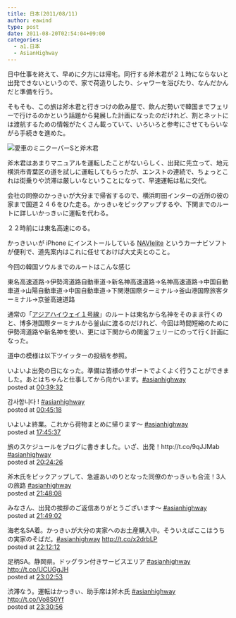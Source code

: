```yaml
---
title: 日本(2011/08/11)
author: eawind
type: post
date: 2011-08-20T02:54:04+09:00
categories:
  - a1.日本
  - AsianHighway
---
```

日中仕事を終えて、早めに夕方には帰宅。同行する斧木君が２１時にならないと出発できないというので、家で荷造りしたり、シャワーを浴びたり、なんだかんだと準備を行う。

そもそも、この旅は斧木君と行きつけの飲み屋で、飲んだ勢いで韓国までフェリーで行けるのかという話題から発展した計画になったのだけれど、割とネットには渡航するための情報がたくさん載っていて、いろいろと参考にさせてもらいながら手続きを進めた。

![愛車のミニクーパーSと斧木君](/img/wp/2011/08/CIMG16801.jpg)

斧木君はあまりマニュアルを運転したことがないらしく、出発に先立って、地元横浜市青葉区の道を試しに運転してもらったが、エンストの連続で、ちょっとこれは街乗りや渋滞は厳しいなということになって、早速運転は私に交代。

会社の同僚のかっきぃが大分まで帰省するので、横浜町田インターの近所の彼の家まで国道２４６をひた走る。かっきぃをピックアップするや、下関までのルートに詳しいかっきぃに運転を代わる。

２２時前には東名高速にのる。

かっきいぃが iPhone にインストールしている [NAVIelite](http://dribrain.com/) というカーナビソフトが便利で、道先案内はこれに任せておけば大丈夫とのこと。

今回の韓国ソウルまでのルートはこんな感じ

東名高速道路→伊勢湾道路自動車道→新名神高速道路→名神高速道路→中国自動車道→山陽自動車道→中国自動車道→下関港国際ターミナル→釜山港国際旅客ターミナル→京釜高速道路

通常の「<a href="http://ja.wikipedia.org/wiki/%E3%82%A2%E3%82%B8%E3%82%A2%E3%83%8F%E3%82%A4%E3%82%A6%E3%82%A7%E3%82%A41%E5%8F%B7%E7%B7%9A" target="_blank">アジアハイウェイ１号線</a>」のルートは東名から名神をそのまま行くのと、博多港国際ターミナルから釜山に渡るのだけれど、今回は時間短縮のために伊勢湾道路や新名神を使い、更には下関からの関釜フェリーにのって行く計画になった。

道中の模様は以下ツイッターの投稿を参照。

<div class="tl-tweet">
  <p class="tl-text">
    いよいよ出発の日になった。準備は皆様のサポートでよくよく行うことができました。あとはちゃんと仕事してから向かいます。<a href="http://twitter.com/search?q=%23asianhighway" target="_blank">#asianhighway<br /> </a>posted at <a href="http://twitter.com/eawind/status/101316759109369856" target="_blank">00:39:32</a>
  </p>

  <p class="tl-posted">
    감사합니다 ! <a href="http://twitter.com/search?q=%23asianhighway" target="_blank">#asianhighway<br /> </a>posted at <a href="http://twitter.com/eawind/status/101318209357099008" target="_blank">00:45:18</a>
  </p>
</div>

<div class="tl-tweet">
  <p class="tl-posted">
    いよいよ終業。これから荷物まとめに帰ります〜 <a href="http://twitter.com/search?q=%23asianhighway" target="_blank">#asianhighway<br /> </a>posted at <a href="http://twitter.com/eawind/status/101574979866460160" target="_blank">17:45:37</a>
  </p>
</div>

<div class="tl-tweet">
  <p class="tl-posted">
    旅のスケジュールをブログに書きました。いざ、出発！http://t.co/9qJJMab <a href="http://twitter.com/search?q=%23asianhighway" target="_blank">#asianhighway<br /> </a>posted at <a href="http://twitter.com/eawind/status/101614947397677057" target="_blank">20:24:26</a>
  </p>
</div>

<div class="tl-tweet">
  <p class="tl-posted">
    斧木氏をピックアップして、急遽あいのりとなった同僚のかっきぃも合流！3人の旅路 <a href="http://twitter.com/search?q=%23asianhighway" target="_blank">#asianhighway<br /> </a>posted at <a href="http://twitter.com/eawind/status/101636011435626496" target="_blank">21:48:08</a>
  </p>
</div>

<div class="tl-tweet">
  <p class="tl-posted">
    みなさん、出発の挨拶のご返信ありがとうございます〜 <a href="http://twitter.com/search?q=%23asianhighway" target="_blank">#asianhighway<br /> </a>posted at <a href="http://twitter.com/eawind/status/101636238985007104" target="_blank">21:49:02</a>
  </p>
</div>

<div class="tl-tweet">
  <p class="tl-posted">
    海老名SA着。かっきぃが大分の実家へのお土産購入中。そういえばここはうちの実家のそばだ。<a href="http://twitter.com/search?q=%23asianhighway" target="_blank">#asianhighway</a> <a href="http://t.co/x2drbLP" target="_blank">http://t.co/x2drbLP<br /> </a>posted at <a href="http://twitter.com/eawind/status/101642071433162752" target="_blank">22:12:12</a>
  </p>
</div>

<div class="tl-tweet">
  <p class="tl-posted">
    足柄SA。静岡県。ドッグラン付きサービスエリア <a href="http://twitter.com/search?q=%23asianhighway" target="_blank">#asianhighway</a> <a href="http://t.co/UCUGgJH" target="_blank">http://t.co/UCUGgJH<br /> </a>posted at <a href="http://twitter.com/eawind/status/101654826009636864" target="_blank">23:02:53</a>
  </p>
</div>

<div class="tl-tweet">
  <p class="tl-posted">
    渋滞なう。運転はかっきぃ、助手席は斧木氏 <a href="http://twitter.com/search?q=%23asianhighway" target="_blank">#asianhighway</a> <a href="http://t.co/Vo8S0Yf" target="_blank">http://t.co/Vo8S0Yf<br /> </a>posted at <a href="http://twitter.com/eawind/status/101661883030978560" target="_blank">23:30:56</a>
  </p>
</div>
